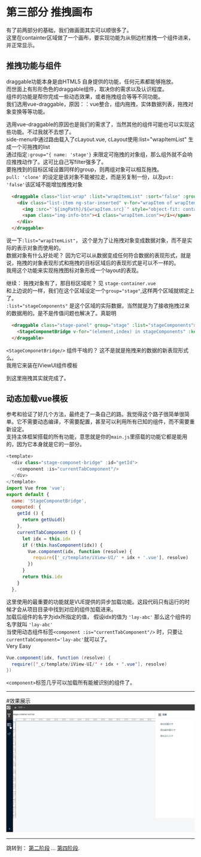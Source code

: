 # 第三部分 推拽画布
有了前两部分的基础，我们做画面其实可以顺很多了。    
这里在containter区域做了一个画布，要实现功能为从侧边栏推拽一个组件进来，并正常显示。   

## 推拽功能与组件
draggable功能本身是由HTML5 自身提供的功能，任何元素都能够拖放。    
而世面上有形形色色的draggable组件，取决你的需求以及认识程度。   
组件的功能是帮你完成一些动态效果，或者拖拽组合等等不同功能。   
我们选用vue-draggable，原因：：vue整合，组内拖拽，实体数据列表，拖拽对象变换等等功能。    

选用vue-draggable的原因也是我们的需求了，当然其他的组件可能也可以实现这些功能。不过我就不去想了。   
side-menu中通过路由载入了cLayout.vue, cLayout使用:list="wrapItemList" 生成一个可拖拽的list   
通过指定`:group="{ name: 'stage'}` 来限定可拖拽的对象组，那么组外就不会响应推拽动作了。这可比自己写filter强多了。   
要拖拽到的目标区域设置同样的group，则两组对象可以相互拖拽。   
`pull: 'clone'` 的设定是该对象不能被拉走，而是另复制一份，以及`put: 'false'`该区域不能增加推拽对象   

```html
  <draggable class="list-wrap" :list="wrapItemList" :sort="false" :group="{ name: 'stage', pull: 'clone', put: 'false' }">
    <div class="list-item ng-star-inserted" v-for="wrapItem of wrapItemList" :key="wrapItem.index">
      <img :src="`${imgPath}/${wrapItem.src}`" style="object-fit: contain;">
      <span class="img-info-btn"><i class="wrapItem.icon"></i></span>
    </div>
  </draggable>
```

说一下`:list="wrapItemList"`， 这个是为了让拖拽对象变成数据对象，而不是实际的表示对象而使用的。   
数据对象有什么好处呢？ 因为它可以从数据变成任何符合数据的表现形式，就是说，拖拽的对象表现形式和拖拽的目标区域后的表现形式是可以不一样的。   
我用这个功能来实现拖拽图标对象形成一个layout的表现。   

继续：
拖拽对象有了，那目标区域呢？ 见 `stage-container.vue`   
和上边说的一样，我们在这个区域设定一个`group="stage"`,这样两个区域就绑定上了。   
`:list="stageComponents"` 是这个区域的实际数据，当然就是为了接收拖拽过来的数据用的。是不是传值问题也解决了。真聪明   
```html
  <draggable class="stage-panel" group="stage" :list="stageComponents">
    <StageComponetBridge v-for="(element,index) in stageComponents" :key="index" :idx="element.idx" />
  </draggable>
```

`<StageComponetBridge/>` 组件干啥的？ 这不是就是拖拽来的数据的新表现形式么。   
我用它来装在IViewUI组件模板    

到这里拖拽其实就完成了。

## 动态加载vue模板
参考和验证了好几个方法，最终走了一条自己的路。我觉得这个路子很简单很简单。它不需要动态编译，不需要配置，甚至可以利用所有已知的组件，而不需要重新设定。    
支持主体框架搭载的所有功能，意思就是你的`main.js`里搭载的功能它都是能用的，因为它本身就是它的一部分。

```javascript
<template>
  <div class="stage-componet-bridge" :id="getId">
    <component :is="currentTabComponent"/>
  </div>
</template>
import Vue from 'vue';
export default {
  name: 'StageComponetBridge',
  computed: {
    getId () {
      return getUuid()
    },
    currentTabComponent () {
      let idx = this.idx
      if (!this.hasComponent(idx)) {
        Vue.component(idx, function (resolve) {
          require(['_c/template/iView-UI/' + idx + '.vue'], resolve)
        })
      }
      return this.idx
    }
  },
```

这里使用的最重要的功能就是VUE提供的异步加载功能。这段代码只有运行的时候才会从项目目录中找到对应的组件加载进来。   
加载后组件的名字为idx所指定的值， 假设idx的值为 `'lay-abc'` 那么这个组件的名字就叫 `'lay-abc'`    
当使用动态组件标签`<component :is="currentTabComponent"/>` 时，只要让`currentTabComponent='lay-abc'`就可以了。  
Very Easy    
```java
Vue.component(idx, function (resolve) {
  require(['_c/template/iView-UI/' + idx + '.vue'], resolve)
})
```

`<component>`标签几乎可以加载所有能被识别的组件了。   

***
#效果展示
![拖拽生成组件效果](../snapshot/scetion3_snapshot.gif "拖拽生成组件效果")

***
跳转到： [第二阶段](./README%20section2.md "阶段二") … [第四阶段](./README%20section4.md "阶段四"). 